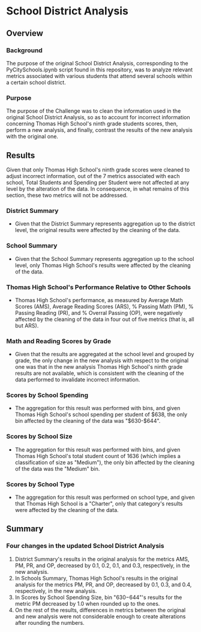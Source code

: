 # School District Analysis

## Overview

### Background

The purpose of the original School District Analysis, corresponding to the PyCitySchools.ipynb script found in this repository, was to analyze relevant metrics associated with various students that attend several schools within a certain school district. 

### Purpose

The purpose of the Challenge was to clean the information used in the original School District Analysis, so as to account for incorrect information concerning Thomas High School's ninth grade students scores, then, perform a new analysis, and finally, contrast the results of the new analysis with the original one.

## Results

Given that only Thomas High School's ninth grade scores were cleaned to adjust incorrect information, out of the 7 metrics associated with each school, Total Students and Spending per Student were not affected at any level by the alteration of the data. In consequence, in what remains of this section, these two metrics will not be addressed.

### District Summary

* Given that the District Summary represents aggregation up to the district level, the original results were affected by the cleaning of the data.

### School Summary

* Given that the School Summary represents aggregation up to the school level, only Thomas High School's results were affected by the cleaning of the data.

### Thomas High School's Performance Relative to Other Schools

* Thomas High School's performance, as measured by Average Math Scores (AMS), Average Reading Scores (ARS), % Passing Math (PM), % Passing Reading (PR), and % Overral Passing (OP), were negatively affected by the cleaning of the data in four out of five metrics (that is, all but ARS).

### Math and Reading Scores by Grade

* Given that the results are aggregated at the school level and grouped by grade, the only change in the new analysis with respect to the original one was that in the new analysis Thomas High School's ninth grade results are not available, which is consistent with the cleaning of the data performed to invalidate incorrect information.

### Scores by School Spending

* The aggregation for this result was performed with bins, and given Thomas High School's school spending per student of $638, the only bin affected by the cleaning of the data was "$630-$644".

### Scores by School Size

* The aggregation for this result was performed with bins, and given Thomas High School's total student count of 1636 (which implies a classification of size as "Medium"), the only bin affected by the cleaning of the data was the "Medium" bin.

### Scores by School Type

* The aggregation for this result was performed on school type, and given that Thomas High School is a "Charter", only that category's results were affected by the cleaning of the data.

## Summary

### Four changes in the updated School District Analysis

1) District Summary's results in the original analysis for the metrics AMS, PM, PR, and OP, decreased by 0.1, 0.2, 0.1, and 0.3, respectively, in the new analysis.
2) In Schools Summary, Thomas High School's results in the original analysis for the metrics PM, PR, and OP, decreased by 0.1, 0.3, and 0.4, respectively, in the new analysis.
3) In Scores by School Spending Size, bin "$630-$644"'s results for the metric PM decreased by 1.0 when rounded up to the ones.
4) On the rest of the results, differences in metrics between the original and new analysis were not considerable enough to create alterations after rounding the numbers.


